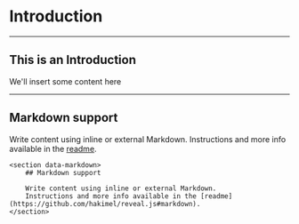						
# Introduction

---

## This is an Introduction

We'll insert some content here

---

## Markdown support

Write content using inline or external Markdown.
Instructions and more info available in the [readme](https://github.com/hakimel/reveal.js#markdown).

```
<section data-markdown>
    ## Markdown support

    Write content using inline or external Markdown.
    Instructions and more info available in the [readme](https://github.com/hakimel/reveal.js#markdown).
</section>
```
